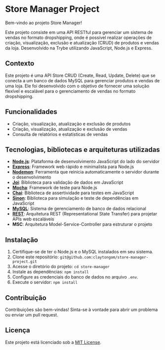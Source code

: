 # Store Manager Project

Bem-vindo ao projeto Store Manager! 

Este projeto consiste em uma API RESTful para gerenciar um sistema de vendas no formato dropshipping, onde é possível realizar operações de criação, visualização, exclusão e atualização (CRUD) de produtos e vendas da loja. Desenvolvido na Trybe utilizando JavaScript, Node.js e Express.

## Contexto

Este projeto é uma API Store CRUD (Create, Read, Update, Delete) que se conecta a um banco de dados MySQL para gerenciar produtos e vendas de uma loja. Ele foi desenvolvido com o objetivo de fornecer uma solução flexível e escalável para o gerenciamento de vendas no formato dropshipping.

## Funcionalidades

- Criação, visualização, atualização e exclusão de produtos
- Criação, visualização, atualização e exclusão de vendas
- Consulta de relatórios e estatísticas de vendas

## Tecnologias, bibliotecas e arquiteturas utilizadas

- **[Node.js](https://nodejs.org/)**: Plataforma de desenvolvimento JavaScript do lado do servidor
- **[Express](https://expressjs.com/)**: Framework web rápido e minimalista para Node.js
- **[Nodemon](https://nodemon.io/)**: Ferramenta que reinicia automaticamente o servidor durante o desenvolvimento
- **[Joi](https://joi.dev/)**: Biblioteca para validação de dados em JavaScript
- **[Mocha](https://mochajs.org/)**: Framework de teste para Node.js
- **[Chai](https://www.chaijs.com/)**: Biblioteca de assertividade para testes em JavaScript
- **[Sinon](https://sinonjs.org/)**: Biblioteca para simulação e teste de dependências em JavaScript
- **[MySQL](https://dev.mysql.com/)**: Sistema de gerenciamento de banco de dados relacional
- **[REST](https://restfulapi.net/)**: Arquitetura REST (Representational State Transfer) para projetar APIs web escaláveis
- **MSC**: Arquitetura Model-Service-Controller para estruturar o projeto

## Instalação

1. Certifique-se de ter o Node.js e o MySQL instalados em seu sistema.
2. Clone este repositório: `git@github.com:claytongom/store-manager-project.git`
3. Acesse o diretório do projeto: `cd store-manager`
4. Instale as dependências: `npm install`
5. Configure as credenciais do banco de dados no arquivo `.env`.
6. Execute o servidor: `npm install`

## Contribuição

Contribuições são bem-vindas! Sinta-se à vontade para abrir um problema ou enviar um pull request.

## Licença

Este projeto está licenciado sob a [MIT License](LICENSE).
